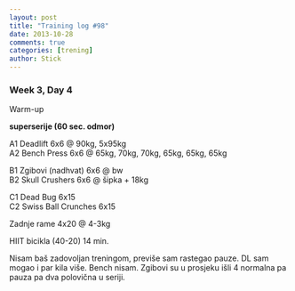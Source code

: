 ```yaml
---
layout: post
title: "Training log #98"
date: 2013-10-28
comments: true
categories: [trening]
author: Stick
---
```


### Week 3, Day 4  

Warm-up  

**superserije (60 sec. odmor)**  

A1 Deadlift 6x6 @ 90kg, 5x95kg  
A2 Bench Press 6x6 @ 65kg, 70kg, 70kg, 65kg, 65kg, 65kg  

B1 Zgibovi (nadhvat) 6x6 @ bw     
B2 Skull Crushers 6x6 @ šipka + 18kg   

C1 Dead Bug	6x15    
C2 Swiss Ball Crunches 6x15   

Zadnje rame	4x20 @ 4-3kg  
		
HIIT bicikla (40-20) 14 min.  

Nisam baš zadovoljan treningom, previše sam rastegao pauze. DL sam mogao i par kila više. Bench nisam. Zgibovi su u prosjeku išli 4 normalna pa pauza pa dva polovična u seriji.